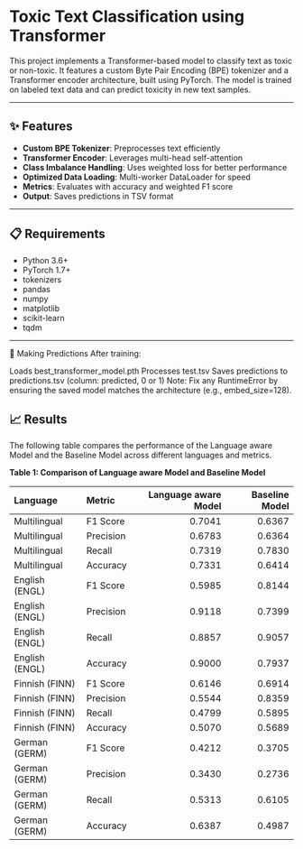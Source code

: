# Toxic Text Classification using Transformer

This project implements a Transformer-based model to classify text as toxic or non-toxic. It features a custom Byte Pair Encoding (BPE) tokenizer and a Transformer encoder architecture, built using PyTorch. The model is trained on labeled text data and can predict toxicity in new text samples.

---

## ✨ Features

- **Custom BPE Tokenizer**: Preprocesses text efficiently
- **Transformer Encoder**: Leverages multi-head self-attention
- **Class Imbalance Handling**: Uses weighted loss for better performance
- **Optimized Data Loading**: Multi-worker DataLoader for speed
- **Metrics**: Evaluates with accuracy and weighted F1 score
- **Output**: Saves predictions in TSV format

---

## 📋 Requirements

- Python 3.6+
- PyTorch 1.7+
- tokenizers
- pandas
- numpy
- matplotlib
- scikit-learn
- tqdm

---

🔮 Making Predictions
After training:

Loads best_transformer_model.pth
Processes test.tsv
Saves predictions to predictions.tsv (column: predicted, 0 or 1)
Note: Fix any RuntimeError by ensuring the saved model matches the architecture (e.g., embed_size=128).

## 📈 Results

The following table compares the performance of the Language aware Model and the Baseline Model across different languages and metrics.

**Table 1: Comparison of Language aware Model and Baseline Model**

| Language       | Metric    | Language aware Model | Baseline Model |
|:---------------|:----------|---------------------:|---------------:|
| Multilingual   | F1 Score  | 0.7041               | 0.6367         |
| Multilingual   | Precision | 0.6783               | 0.6364         |
| Multilingual   | Recall    | 0.7319               | 0.7830         |
| Multilingual   | Accuracy  | 0.7331               | 0.6414         |
| English (ENGL) | F1 Score  | 0.5985               | 0.8144         |
| English (ENGL) | Precision | 0.9118               | 0.7399         |
| English (ENGL) | Recall    | 0.8857               | 0.9057         |
| English (ENGL) | Accuracy  | 0.9000               | 0.7937         |
| Finnish (FINN) | F1 Score  | 0.6146               | 0.6914         |
| Finnish (FINN) | Precision | 0.5544               | 0.8359         |
| Finnish (FINN) | Recall    | 0.4799               | 0.5895         |
| Finnish (FINN) | Accuracy  | 0.5070               | 0.5689         |
| German (GERM)  | F1 Score  | 0.4212               | 0.3705         |
| German (GERM)  | Precision | 0.3430               | 0.2736         |
| German (GERM)  | Recall    | 0.5313               | 0.6105         |
| German (GERM)  | Accuracy  | 0.6387               | 0.4987         |
